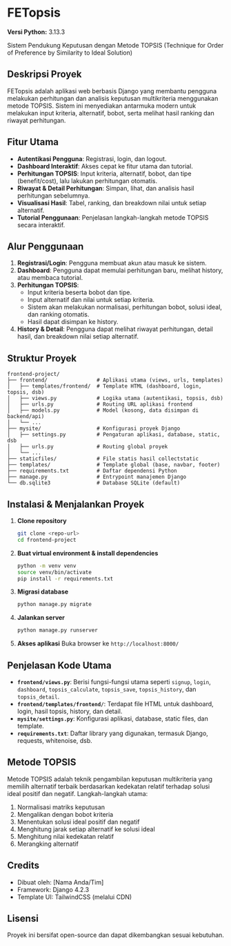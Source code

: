 # FETopsis

**Versi Python:** 3.13.3

Sistem Pendukung Keputusan dengan Metode TOPSIS (Technique for Order of Preference by Similarity to Ideal Solution)

## Deskripsi Proyek

FETopsis adalah aplikasi web berbasis Django yang membantu pengguna melakukan perhitungan dan analisis keputusan multikriteria menggunakan metode TOPSIS. Sistem ini menyediakan antarmuka modern untuk melakukan input kriteria, alternatif, bobot, serta melihat hasil ranking dan riwayat perhitungan.

## Fitur Utama
- **Autentikasi Pengguna**: Registrasi, login, dan logout.
- **Dashboard Interaktif**: Akses cepat ke fitur utama dan tutorial.
- **Perhitungan TOPSIS**: Input kriteria, alternatif, bobot, dan tipe (benefit/cost), lalu lakukan perhitungan otomatis.
- **Riwayat & Detail Perhitungan**: Simpan, lihat, dan analisis hasil perhitungan sebelumnya.
- **Visualisasi Hasil**: Tabel, ranking, dan breakdown nilai untuk setiap alternatif.
- **Tutorial Penggunaan**: Penjelasan langkah-langkah metode TOPSIS secara interaktif.

## Alur Penggunaan
1. **Registrasi/Login**: Pengguna membuat akun atau masuk ke sistem.
2. **Dashboard**: Pengguna dapat memulai perhitungan baru, melihat history, atau membaca tutorial.
3. **Perhitungan TOPSIS**:
   - Input kriteria beserta bobot dan tipe.
   - Input alternatif dan nilai untuk setiap kriteria.
   - Sistem akan melakukan normalisasi, perhitungan bobot, solusi ideal, dan ranking otomatis.
   - Hasil dapat disimpan ke history.
4. **History & Detail**: Pengguna dapat melihat riwayat perhitungan, detail hasil, dan breakdown nilai setiap alternatif.

## Struktur Proyek
```
frontend-project/
├── frontend/                # Aplikasi utama (views, urls, templates)
│   ├── templates/frontend/  # Template HTML (dashboard, login, topsis, dsb)
│   ├── views.py             # Logika utama (autentikasi, topsis, dsb)
│   ├── urls.py              # Routing URL aplikasi frontend
│   ├── models.py            # Model (kosong, data disimpan di backend/api)
│   └── ...
├── mysite/                  # Konfigurasi proyek Django
│   ├── settings.py          # Pengaturan aplikasi, database, static, dsb
│   ├── urls.py              # Routing global proyek
│   └── ...
├── staticfiles/             # File statis hasil collectstatic
├── templates/               # Template global (base, navbar, footer)
├── requirements.txt         # Daftar dependensi Python
├── manage.py                # Entrypoint manajemen Django
└── db.sqlite3               # Database SQLite (default)
```

## Instalasi & Menjalankan Proyek
1. **Clone repository**
   ```bash
   git clone <repo-url>
   cd frontend-project
   ```
2. **Buat virtual environment & install dependencies**
   ```bash
   python -m venv venv
   source venv/bin/activate
   pip install -r requirements.txt
   ```
3. **Migrasi database**
   ```bash
   python manage.py migrate
   ```
4. **Jalankan server**
   ```bash
   python manage.py runserver
   ```
5. **Akses aplikasi**
   Buka browser ke `http://localhost:8000/`

## Penjelasan Kode Utama
- **`frontend/views.py`**: Berisi fungsi-fungsi utama seperti `signup`, `login`, `dashboard`, `topsis_calculate`, `topsis_save`, `topsis_history`, dan `topsis_detail`.
- **`frontend/templates/frontend/`**: Terdapat file HTML untuk dashboard, login, hasil topsis, history, dan detail.
- **`mysite/settings.py`**: Konfigurasi aplikasi, database, static files, dan template.
- **`requirements.txt`**: Daftar library yang digunakan, termasuk Django, requests, whitenoise, dsb.

## Metode TOPSIS
Metode TOPSIS adalah teknik pengambilan keputusan multikriteria yang memilih alternatif terbaik berdasarkan kedekatan relatif terhadap solusi ideal positif dan negatif. Langkah-langkah utama:
1. Normalisasi matriks keputusan
2. Mengalikan dengan bobot kriteria
3. Menentukan solusi ideal positif dan negatif
4. Menghitung jarak setiap alternatif ke solusi ideal
5. Menghitung nilai kedekatan relatif
6. Merangking alternatif

## Credits
- Dibuat oleh: [Nama Anda/Tim]
- Framework: Django 4.2.3
- Template UI: TailwindCSS (melalui CDN)

## Lisensi
Proyek ini bersifat open-source dan dapat dikembangkan sesuai kebutuhan.
